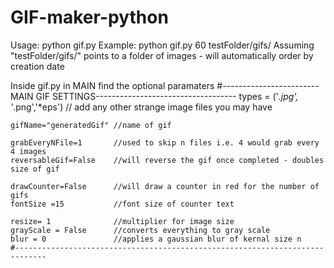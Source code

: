 # GIF-maker-python


Usage: python gif.py <fps> <path to images separated by space>
Example: python gif.py 60 testFolder/gifs/
Assuming "testFolder/gifs/" points to a folder of images - will automatically order by creation date
  
  
  
  Inside gif.py in MAIN find the optional paramaters 
   #------------------------MAIN GIF SETTINGS-----------------------------------
    types = ('*.jpg', '*.png','*eps') // add any other strange image files you may have

    gifName="generatedGif" //name of gif

    grabEveryNFile=1       //used to skip n files i.e. 4 would grab every 4 images
    reversableGif=False    //will reverse the gif once completed - doubles size of gif

    drawCounter=False      //will draw a counter in red for the number of gifs
    fontSize =15           //font size of counter text

    resize= 1              //multiplier for image size
    grayScale = False      //converts everything to gray scale
    blur = 0               //applies a gaussian blur of kernal size n
    #-----------------------------------------------------------------------------
 
